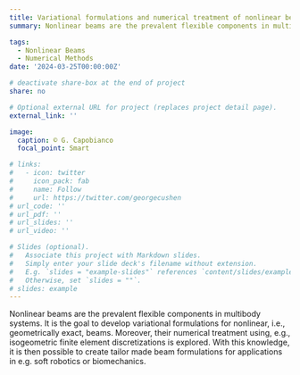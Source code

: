 ```yaml
---
title: Variational formulations and numerical treatment of nonlinear beam theories
summary: Nonlinear beams are the prevalent flexible components in multibody systems. It is the goal to develop variational formulations for nonlinear, i.e., geometrically exact, beams. Moreover, their numerical treatment using, e.g., isogeometric finite element discretizations is explored. With this knowledge, it is then possible to create tailor made beam formulations for applications in e.g. soft robotics or biomechanics.

tags:
  - Nonlinear Beams
  - Numerical Methods
date: '2024-03-25T00:00:00Z'

# deactivate share-box at the end of project
share: no

# Optional external URL for project (replaces project detail page).
external_link: ''

image:
  caption: © G. Capobianco
  focal_point: Smart

# links:
#   - icon: twitter
#     icon_pack: fab
#     name: Follow
#     url: https://twitter.com/georgecushen
# url_code: ''
# url_pdf: ''
# url_slides: ''
# url_video: ''

# Slides (optional).
#   Associate this project with Markdown slides.
#   Simply enter your slide deck's filename without extension.
#   E.g. `slides = "example-slides"` references `content/slides/example-slides.md`.
#   Otherwise, set `slides = ""`.
# slides: example
---
```


Nonlinear beams are the prevalent flexible components in multibody systems. It is the goal to develop variational formulations for nonlinear, i.e., geometrically exact, beams. Moreover, their numerical treatment using, e.g., isogeometric finite element discretizations is explored. With this knowledge, it is then possible to create tailor made beam formulations for applications in e.g. soft robotics or biomechanics.
